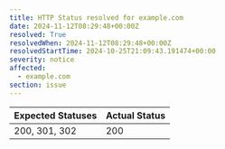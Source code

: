 ```yaml
---
title: HTTP Status resolved for example.com
date: 2024-11-12T08:29:48+00:00Z
resolved: True
resolvedWhen: 2024-11-12T08:29:48+00:00Z
resolvedStartTime: 2024-10-25T21:09:43.191474+00:00
severity: notice
affected:
  - example.com
section: issue
---
```


| Expected Statuses | Actual Status  |
|-------------------|----------------|
| 200, 301, 302 | 200 |
